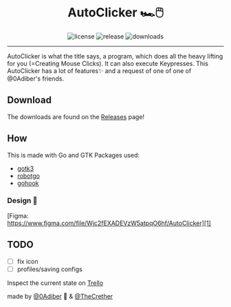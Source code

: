 <h1 align="center">AutoClicker 🏎️🖱️</h1>

<p align="center">
  <img alt="license" src="https://img.shields.io/github/license/weare-root/autoclicker?style=for-the-badge" />
  <img alt="release" src="https://img.shields.io/github/v/release/weare-root/autoclicker?color=green&style=for-the-badge" />
  <img alt="downloads" src="https://img.shields.io/github/downloads/weare-root/autoclicker/1.0.0/total?color=blue&style=for-the-badge" />
</p>

---

AutoClicker is what the title says, a program, which does all the heavy lifting for you (=Creating Mouse Clicks). It can also execute Keypresses.
This AutoClicker has a lot of features✨ and a request of one of one of @0Adiber's friends.

## Download
The downloads are found on the [Releases][4] page!

## How

This is made with Go and GTK
Packages used:

- [gotk3][5]
- [robotgo][6]
- [gohook][7]

### Design 🎨

[Figma: https://www.figma.com/file/Wjc2fEXADEVzW5atpqO6hf/AutoClicker][1]

## TODO

- [ ] fix icon
- [ ] profiles/saving configs

Inspect the current state on [Trello][8]

made by [@0Adiber][2] 🐊 & [@TheCrether][3]

[1]: https://www.figma.com/file/Wjc2fEXADEVzW5atpqO6hf/AutoClicker
[2]: https://github.com/0Adiber
[3]: https://github.com/TheCrether
[4]: https://github.com/weare-root/AutoClicker/releases
[5]: https://github.com/gotk3/gotk3
[6]: https://github.com/go-vgo/robotgo
[7]: https://github.com/robotn/gohook
[8]: https://trello.com/b/c3eEI516/autoclicker
